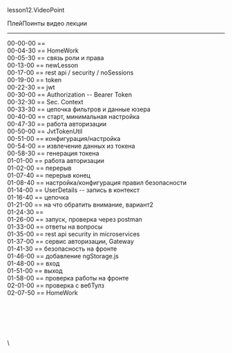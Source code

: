 ﻿
lesson12.VideoPoint  

ПлейПоинты видео лекции  

---
00-00-00 ==   
00-04-30 == HomeWork  
00-05-30 == связь роли и права  
00-13-00 == newLesson  
00-17-00 == rest api / security / noSessions   
00-19-00 == token     
00-22-30 == jwt    
00-30-00 == Authorization -- Bearer Token    
00-32-30 == Sec. Context    
00-33-30 == цепочка фильтров и данные юзера    
00-40-00 == старт, минимальная настройка    
00-47-30 == работа авторизации    
00-50-00 == JvtTokenUtil    
00-51-00 == конфигурация/настройка    
00-54-00 == извлечение данных из токена    
00-58-30 == генерация токена    
01-01-00 == работа авторизации    
01-02-00 == перерыв    
01-07-40 == перерыв конец   
01-08-40 == настройка/конфигурация правил безопасности   
01-14-00 == UserDetails -- запись в контекст   
01-16-40 == цепочка    
01-21-00 == на что обратить внимание, вариант2    
01-24-30 ==     
01-26-00 == запуск, проверка через postman    
01-33-00 == ответы на вопросы    
01-35-00 == rest api security in microservices   
01-37-00 == сервис авторизации, Gateway   
01-41-30 == безопасность на фронте   
01-46-00 == добавление ngStorage.js   
01-48-00 == вход  
01-51-00 == выход  
01-58-00 == проверка работы на фронте  
02-01-00 == проверка с вебТулз  
02-07-50 == HomeWork  


















\
\
\
\
\
\
